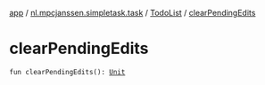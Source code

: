 [app](../../index.md) / [nl.mpcjanssen.simpletask.task](../index.md) / [TodoList](index.md) / [clearPendingEdits](.)

# clearPendingEdits

`fun clearPendingEdits(): `[`Unit`](https://kotlinlang.org/api/latest/jvm/stdlib/kotlin/-unit/index.html)